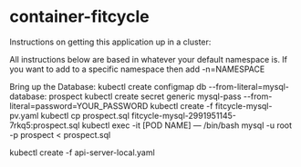 # container-fitcycle

Instructions on getting this application up in a cluster:

All instructions below are based in whatever your default namespace is. If you want to add to a specific namespace then add -n=NAMESPACE

Bring up the Database:
kubectl create configmap db --from-literal=mysql-database: prospect
kubectl create secret generic mysql-pass --from-literal=password=YOUR_PASSWORD
kubectl create -f fitcycle-mysql-pv.yaml
kubectl cp prospect.sql fitcycle-mysql-2991951145-7rkq5:prospect.sql
kubectl exec -it [POD NAME] — /bin/bash
mysql -u root -p prospect < prospect.sql


kubectl create -f api-server-local.yaml
